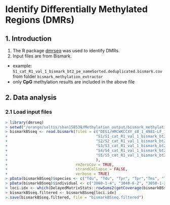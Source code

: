 # Identify Differentially Methylated Regions (DMRs)
## 1. Introduction
1. The R package [dmrseq](https://github.com/kdkorthauer/dmrseq/blob/master/vignettes/dmrseq.Rmd) was used to identify DMRs.
2. Input files are from Bismark.
* example: `S1_cat_R1_val_1_bismark_bt2_pe_nameSorted.deduplicated.bismark.cov` from folder `bismark_methylation_extractor`
* only **CpG** methylation results are included in the above file

## 2. Data analysis
### 2.1 Load input files
```r
> library(dmrseq)
> setwd("/orange/soltis/shan158538/Methylation_output/bismark_methylation_extractor")
> bismarkBSseq <- read.bismark(files = c("DES1/HMCWKCCXY_s8_1_4981-LF_17_SL334590_val_1_bismark_bt2_pe_nameSorted.deduplicated.bismark.cov",
+                                       "S1/S1_cat_R1_val_1_bismark_bt2_pe_nameSorted.deduplicated.bismark.cov",
+                                       "S2/S2_cat_R1_val_1_bismark_bt2_pe_nameSorted.deduplicated.bismark.cov",
+                                       "S3/S3_cat_R1_val_1_bismark_bt2_pe_nameSorted.deduplicated.bismark.cov",
+                                       "S4/S4_cat_R1_val_1_bismark_bt2_pe_nameSorted.deduplicated.bismark.cov",
+                                       "S5/S5_cat_R1_val_1_bismark_bt2_pe_nameSorted.deduplicated.bismark.cov"
+                                       ),
+                              rmZeroCov = TRUE,
+                              strandCollapse = FALSE,
+                              verbose = TRUE)
> pData(bismarkBSseq)$species <- c("Tdu", "Tdu", "Tpr", "Tpr","Tms", "Tms")
> pData(bismarkBSseq)$individual <- c("3060-1-4", "3040-6-2", "3058-1-2", "3058-4-10", "3059-7-7", "3059-21-5")
> loci.idx <- which(DelayedMatrixStats::rowSums2(getCoverage(bismarkBSseq, type="Cov")==0) == 0)
> bismarkBSseq.filtered <- bismarkBSseq[loci.idx]
> save(bismarkBSseq.filtered, file = "bismarkBSseq.filtered")
```
